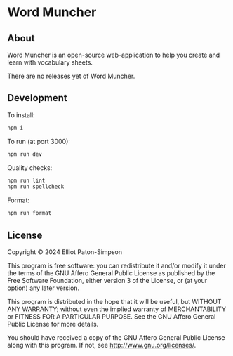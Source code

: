 # Word Muncher

## About

Word Muncher is an open-source web-application to help you create and
learn with vocabulary sheets.

[//]: # "TODO v0.1.0: Remove notice of no releases."

There are no releases yet of Word Muncher.

## Development

To install:

```bash
npm i
```

To run (at port 3000):

```bash
npm run dev
```

Quality checks:

```bash
npm run lint
npm run spellcheck
```

Format:

```bash
npm run format
```

## License

Copyright © 2024 Elliot Paton-Simpson

This program is free software: you can redistribute it and/or modify
it under the terms of the GNU Affero General Public License as
published by the Free Software Foundation, either version 3 of the
License, or (at your option) any later version.

This program is distributed in the hope that it will be useful, but
WITHOUT ANY WARRANTY; without even the implied warranty of
MERCHANTABILITY or FITNESS FOR A PARTICULAR PURPOSE. See the GNU
Affero General Public License for more details.

You should have received a copy of the GNU Affero General Public
License along with this program. If not, see
<http://www.gnu.org/licenses/>.
